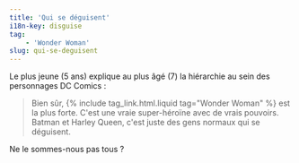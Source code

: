 ```yaml
---
title: 'Qui se déguisent'
i18n-key: disguise
tag:
    - 'Wonder Woman'
slug: qui-se-deguisent
---
```


Le plus jeune (5 ans) explique au plus âgé (7) la hiérarchie au sein des
personnages DC Comics :

> Bien sûr, {% include tag_link.html.liquid tag="Wonder Woman" %} est la plus
> forte. C'est une vraie super-héroïne avec de vrais pouvoirs. Batman et Harley
> Queen, c'est juste des gens normaux qui se déguisent.

Ne le sommes-nous pas tous ?
